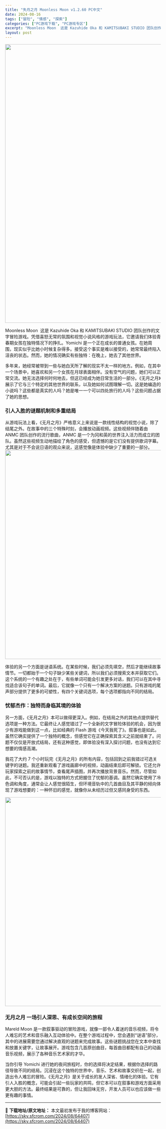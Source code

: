 ```yaml
---
title: "失月之月 Moonless Moon v1.2.60 PC中文"
date: 2024-08-16
tags: ["冒险", "情感", "探索"]
categories: ["PC游戏下载", "PC游戏专区"]
excerpt: "Moonless Moon  这是 Kazuhide Oka 和 KAMITSUBAKI STUDIO 团队创作的文字冒险游戏。凭借喜怒无常的氛围和视觉小说风格的游戏玩法，它邀请我们体验青春期女孩在独特情况下的挣扎。Yomichi 是一个正在成长的普通女孩。在她周围，现实似乎比她小时候复杂得多。接受&hellip;"
layout: post
---
```


<img class="aligncenter size-full wp-image-64408" src="https://sky.sfcrom.com/wp-content/uploads/2024/08/2024081605160081.webp" alt="" width="600" height="900" />

Moonless Moon  这是 Kazuhide Oka 和 KAMITSUBAKI STUDIO 团队创作的文字冒险游戏。凭借喜怒无常的氛围和视觉小说风格的游戏玩法，它邀请我们体验青春期女孩在独特情况下的挣扎。Yomichi 是一个正在成长的普通女孩。在她周围，现实似乎比她小时候复杂得多。接受这个事实是难以接受的，她常常最终陷入沮丧的状态。然而，她的情况确实有些独特：在晚上，她去了其他世界。

<span>多年来，她经常被带到一些与她白天所了解的现实不太一样的地方。例如，在其中一个场景中，她喜欢和另一个女孩在月球表面相伴。没有空气的问题，她们可以正常交流。她无法选择何时何地去，但这已经成为她日常生活的一部分。《无月之月》展示了它与三个特定的其他世界的联系，以及她如何试图理解一切。这是她编造的小说吗？这些都是真实的人吗？她是唯一一个可以四处旅行的人吗？这些问题占据了她的思想。</span>
<h3><span>引人入胜的谜题机制和多重结局</span></h3>
<span>从游戏玩法上看，《无月之月》严格意义上来说是一款线性结构的视觉小说，除了结尾之外。在故事中的三个特殊时刻，会播放动画视频。这些视频伴随着由 ANMC 团队创作的流行歌曲，ANMC 是一个为冈和英的世界注入活力而成立的团队。虽然这些视频生动地描绘了角色的感受，但遗憾的是它们没有提供歌词字幕。尤其是对于不会说日语的观众来说，这感觉像是体验中缺少了重要的一部分。</span>

<img class="aligncenter size-full wp-image-64409" src="https://sky.sfcrom.com/wp-content/uploads/2024/08/2024081605315814.webp" alt="" width="1200" height="675" />

<span>体验的另一个方面是谜语系统。在某些时候，我们必须先填空，然后才能继续故事情节。一切都始于一个句子缺少某些关键词，所以我们必须搜索文本并获取它们。这个系统的一个有趣之处在于，有些单词可能会引发更多对话，我们可以在其中寻找适合该句子的单词。最后，它就像一个只有一个解决方案的谜题。只有游戏的尾声部分提供了更多的可塑性，有四个关键词选项，每个选项都指向不同的结局。</span>
<h3><span>忧郁杰作：独特而身临其境的体验</span></h3>
<span>另一方面，《无月之月》本可以做得更深入。例如，在结局之外的其他点提供替代选项是一种方法。它最终让人感觉错过了一个全新的文字冒险体验的机会，因为很少有游戏能做到这一点，比如经典的 Flash 游戏《今天我死了》。叙事也是如此。虽然它确实提供了一个独特的概念，但感觉它在正确探索其含义之前就结束了。问题不仅仅是开放式结局，还有这种感觉，即体验没有深入探讨问题，也没有达到它想要的情感高潮。</span>

<span>我花了大约 7 个小时玩完《无月之月》的所有内容，包括回到之前我错过可选关键字的谜题。我还重新观看了游戏画廊中的视频，动画结束后即可解锁。它还允许玩家探索之前的故事情节，查看尾声插图，并再次播放背景音乐。然而，尽管如此，不可否认的是，游戏以独特的方式把握住了忧郁的基调。虽然它确实使用了冷色调和角度，通常会让人感觉很陌生，但环境音轨中的几首曲目及其平静的倾向体现了游戏想要的：一种怀旧的感觉，就像你从未经历过但又感同身受的东西。</span>

<img class="aligncenter size-full wp-image-64410" src="https://sky.sfcrom.com/wp-content/uploads/2024/08/2024081605315991.webp" alt="" width="1200" height="675" />
<h3><span>无月之月 一场引人深思、有成长空间的旅程</span></h3>
<span>Mareld Moon 是一款叙事驱动的冒险游戏，就像一部令人着迷的音乐视频，将令人难忘的艺术和音乐融入互动体验中。在整个游戏过程中，您会遇到“谜语”部分，其中的进展需要您通过解决直观的谜题来完成故事。这些谜题挑战您在文本中查找和放置关键字，让故事展开。游戏包含几首原创曲目，每首曲目都配有自己的动画音乐视频，展示了各种音乐艺术家的才华。</span>

当你引导 Yomichi 进行她的夜间旅程时，你的选择将决定结果，根据你选择的路径导致不同的结局。沉浸在这个独特的世界中，音乐、艺术和故事交织在一起，创造出令人难忘的冒险。《无月之月》是关于成长的发人深省、情绪化的体验。它有引人入胜的概念，可能会引起一些玩家的共鸣，但它本可以在叙事和游戏方面采用更大胆的方法。最终结果是可靠的，但让我回味无穷，开发人员可以也应该做一些更有趣的事情。

---
📖 **下载地址/原文地址：** 本文最初发布于我的博客网站：[https://sky.sfcrom.com/2024/08/64407](https://sky.sfcrom.com/2024/08/64407)
